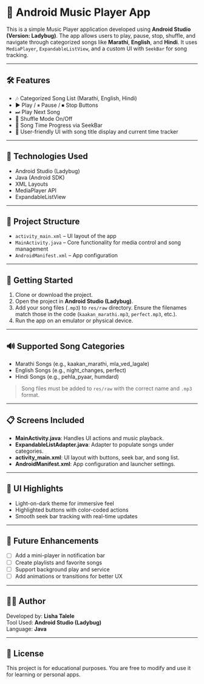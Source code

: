 
# 🎵 Android Music Player App

This is a simple Music Player application developed using **Android Studio (Version: Ladybug)**. The app allows users to play, pause, stop, shuffle, and navigate through categorized songs like **Marathi**, **English**, and **Hindi**. It uses `MediaPlayer`, `ExpandableListView`, and a custom UI with `SeekBar` for song tracking.

---

## 🛠 Features

- 🎶 Categorized Song List (Marathi, English, Hindi)
- ▶️ Play / ⏸ Pause / ⏹ Stop Buttons
- ⏭ Play Next Song
- 🔀 Shuffle Mode On/Off
- 📶 Song Time Progress via SeekBar
- 💬 User-friendly UI with song title display and current time tracker

---

## 🧰 Technologies Used

- Android Studio (Ladybug)
- Java (Android SDK)
- XML Layouts
- MediaPlayer API
- ExpandableListView

---

## 📁 Project Structure

- `activity_main.xml` – UI layout of the app
- `MainActivity.java` – Core functionality for media control and song management
- `AndroidManifest.xml` – App configuration

---

## 🚀 Getting Started

1. Clone or download the project.
2. Open the project in **Android Studio (Ladybug)**.
3. Add your song files (`.mp3`) to `res/raw` directory. Ensure the filenames match those in the code (`kaakan_marathi.mp3`, `perfect.mp3`, etc.).
4. Run the app on an emulator or physical device.

---

## 🔊 Supported Song Categories

- Marathi Songs (e.g., kaakan_marathi, mla_ved_lagale)
- English Songs (e.g., night_changes, perfect)
- Hindi Songs (e.g., pehla_pyaar, humdard)

> Song files must be added to `res/raw` with the correct name and `.mp3` format.

---

## 📋 Screens Included

- **MainActivity.java**: Handles UI actions and music playback.
- **ExpandableListAdapter.java**: Adapter to populate songs under categories.
- **activity_main.xml**: UI layout with buttons, seek bar, and song list.
- **AndroidManifest.xml**: App configuration and launcher settings.

---

## 📱 UI Highlights

- Light-on-dark theme for immersive feel
- Highlighted buttons with color-coded actions
- Smooth seek bar tracking with real-time updates

---

## 📌 Future Enhancements

- [ ] Add a mini-player in notification bar
- [ ] Create playlists and favorite songs
- [ ] Support background play and service
- [ ] Add animations or transitions for better UX

---

## 🧑‍💻 Author

Developed by: **Lisha Talele**  
Tool Used: **Android Studio (Ladybug)**  
Language: **Java**

---

## 📃 License

This project is for educational purposes. You are free to modify and use it for learning or personal apps.

